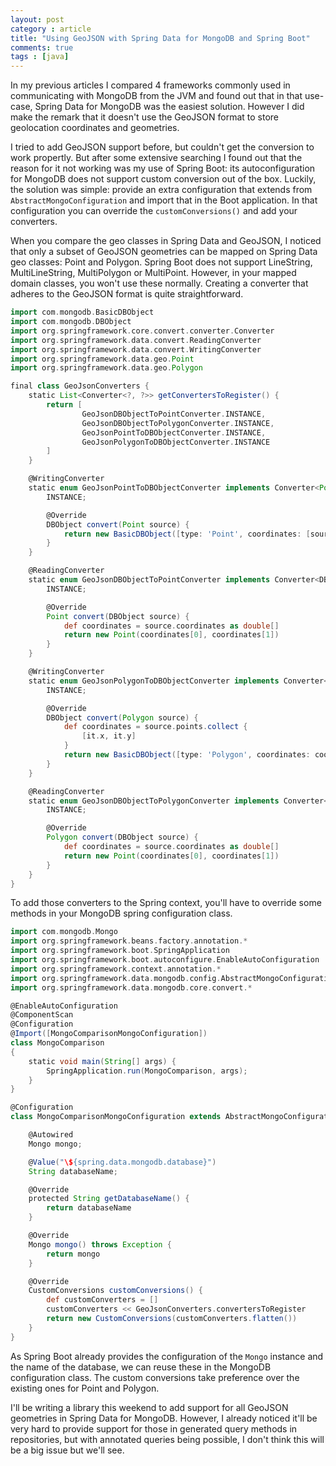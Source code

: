 ```yaml
---
layout: post
category : article
title: "Using GeoJSON with Spring Data for MongoDB and Spring Boot"
comments: true
tags : [java]
---
```


In my previous articles I compared 4 frameworks commonly used in communicating with MongoDB from the JVM and found out that in that use-case, Spring Data for MongoDB was the easiest solution. However I did make the remark that it doesn't use the GeoJSON format to store geolocation coordinates and geometries.

I tried to add GeoJSON support before, but couldn't get the conversion to work propertly. But after some extensive searching I found out that the reason for it not working was my use of Spring Boot: its autoconfiguration for MongoDB does not support custom conversion out of the box.<!--more--> Luckily, the solution was simple: provide an extra configuration that extends from `AbstractMongoConfiguration` and import that in the Boot application. In that configuration you can override the `customConversions()` and add your converters.

When you compare the geo classes in Spring Data and GeoJSON, I noticed that only a subset of GeoJSON geometries can be mapped on Spring Data geo classes: Point and Polygon. Spring Boot does not support LineString, MultiLineString, MultiPolygon or MultiPoint. However, in your mapped domain classes, you won't use these normally. Creating a converter that adheres to the GeoJSON format is quite straightforward.

``` groovy
import com.mongodb.BasicDBObject
import com.mongodb.DBObject
import org.springframework.core.convert.converter.Converter
import org.springframework.data.convert.ReadingConverter
import org.springframework.data.convert.WritingConverter
import org.springframework.data.geo.Point
import org.springframework.data.geo.Polygon

final class GeoJsonConverters {
    static List<Converter<?, ?>> getConvertersToRegister() {
        return [
                GeoJsonDBObjectToPointConverter.INSTANCE,
                GeoJsonDBObjectToPolygonConverter.INSTANCE,
                GeoJsonPointToDBObjectConverter.INSTANCE,
                GeoJsonPolygonToDBObjectConverter.INSTANCE
        ]
    }

    @WritingConverter
    static enum GeoJsonPointToDBObjectConverter implements Converter<Point, DBObject> {
        INSTANCE;

        @Override
        DBObject convert(Point source) {
            return new BasicDBObject([type: 'Point', coordinates: [source.x, source.y]])
        }
    }

    @ReadingConverter
    static enum GeoJsonDBObjectToPointConverter implements Converter<DBObject, Point> {
        INSTANCE;

        @Override
        Point convert(DBObject source) {
            def coordinates = source.coordinates as double[]
            return new Point(coordinates[0], coordinates[1])
        }
    }

    @WritingConverter
    static enum GeoJsonPolygonToDBObjectConverter implements Converter<Polygon, DBObject> {
        INSTANCE;

        @Override
        DBObject convert(Polygon source) {
            def coordinates = source.points.collect {
                [it.x, it.y]
            }
            return new BasicDBObject([type: 'Polygon', coordinates: coordinates])
        }
    }

    @ReadingConverter
    static enum GeoJsonDBObjectToPolygonConverter implements Converter<DBObject, Polygon> {
        INSTANCE;

        @Override
        Polygon convert(DBObject source) {
            def coordinates = source.coordinates as double[]
            return new Point(coordinates[0], coordinates[1])
        }
    }
}
```

To add those converters to the Spring context, you'll have to override some methods in your MongoDB spring configuration class.

``` groovy
import com.mongodb.Mongo
import org.springframework.beans.factory.annotation.*
import org.springframework.boot.SpringApplication
import org.springframework.boot.autoconfigure.EnableAutoConfiguration
import org.springframework.context.annotation.*
import org.springframework.data.mongodb.config.AbstractMongoConfiguration
import org.springframework.data.mongodb.core.convert.*

@EnableAutoConfiguration
@ComponentScan
@Configuration
@Import([MongoComparisonMongoConfiguration])
class MongoComparison
{
    static void main(String[] args) {
        SpringApplication.run(MongoComparison, args);
    }
}

@Configuration
class MongoComparisonMongoConfiguration extends AbstractMongoConfiguration {

    @Autowired
    Mongo mongo;

    @Value("\${spring.data.mongodb.database}")
    String databaseName;

    @Override
    protected String getDatabaseName() {
        return databaseName
    }

    @Override
    Mongo mongo() throws Exception {
        return mongo
    }

    @Override
    CustomConversions customConversions() {
        def customConverters = []
        customConverters << GeoJsonConverters.convertersToRegister
        return new CustomConversions(customConverters.flatten())
    }
}
```

As Spring Boot already provides the configuration of the `Mongo` instance and the name of the database, we can reuse these in the MongoDB configuration class. The custom conversions take preference over the existing ones for Point and Polygon.

I'll be writing a library this weekend to add support for all GeoJSON geometries in Spring Data for MongoDB. However, I already noticed it'll be very hard to provide support for those in generated query methods in repositories, but with annotated queries being possible, I don't think this will be a big issue but we'll see.
